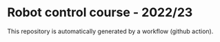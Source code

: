 # Robot control course - 2022/23

This repository is automatically generated by a workflow (github action).
